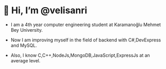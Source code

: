 # 👋 Hi, I’m @velisanri

- I am a 4th year computer engineering student at Karamanoğlu Mehmet Bey University.
  
- Now I am improving myself in the field of backend with C#,DevExpress and MySQL.
  
- Also, I know C,C++,NodeJs,MongoDB,JavaScript,ExpressJs at an average level.
  

